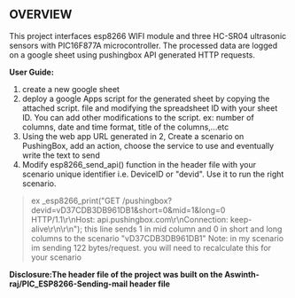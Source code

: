 ## OVERVIEW
This project interfaces esp8266 WIFI module and three HC-SR04 ultrasonic sensors with PIC16F877A microcontroller. The processed data are logged on a google sheet using pushingbox API generated HTTP requests.

**User Guide:**
1) create a new google sheet
2) deploy a google Apps script for the generated sheet by copying the attached script. file and modifying the spreadsheet ID with your sheet ID. You can add other modifications to the script. ex: number of columns, date and time format, title of the columns,...etc
3) Using the web app URL generated in 2, Create a scenario on PushingBox, add an action, choose the service to use and eventually write the text to send
4) Modify esp8266_send_api() function in the header file with your scenario unique identifier i.e. DeviceID or "devid". Use it to run the right scenario.
>ex
> _esp8266_print("GET /pushingbox?devid=vD37CDB3DB961DB1&short=0&mid=1&long=0 HTTP/1.1\r\nHost: api.pushingbox.com\r\nConnection: keep-alive\r\n\r\n");
> this line sends 1 in mid column and 0 in short and long columns to the scenario "vD37CDB3DB961DB1"
> Note: in my scenario im sending 122 bytes/request. you will need to recalculate this for your scenario

**Disclosure:The header file of the project was built on the Aswinth-raj/PIC_ESP8266-Sending-mail header file**

